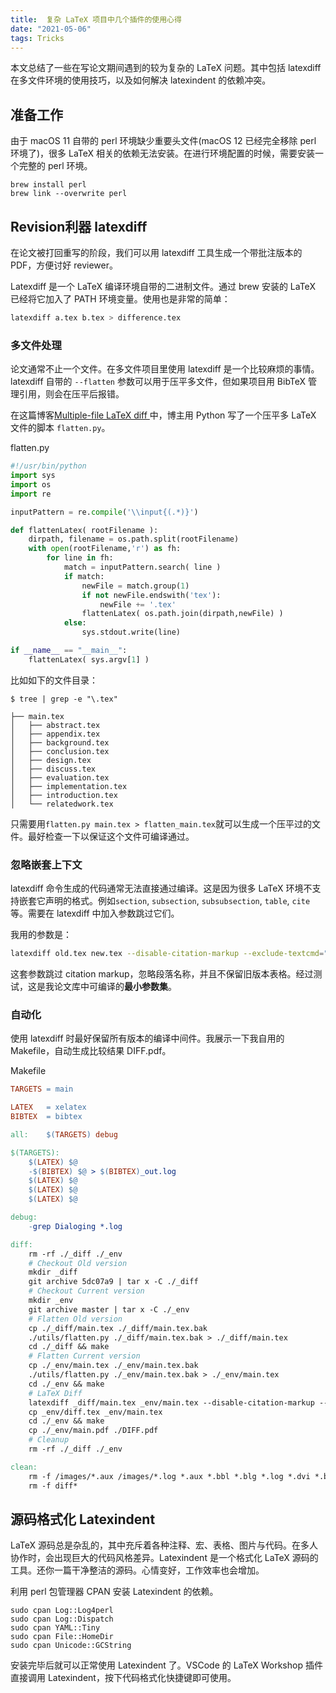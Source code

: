 ```yaml
---
title:  复杂 LaTeX 项目中几个插件的使用心得
date: "2021-05-06"
tags: Tricks
---
```


本文总结了一些在写论文期间遇到的较为复杂的 LaTeX 问题。其中包括 latexdiff 在多文件环境的使用技巧，以及如何解决 latexindent 的依赖冲突。

<!-- more -->

## 准备工作

由于 macOS 11 自带的 perl 环境缺少重要头文件(macOS 12 已经完全移除 perl 环境了)，很多 LaTeX 相关的依赖无法安装。在进行环境配置的时候，需要安装一个完整的 perl 环境。

```shell
brew install perl
brew link --overwrite perl
```



## Revision利器 latexdiff

在论文被打回重写的阶段，我们可以用 latexdiff 工具生成一个带批注版本的PDF，方便讨好 reviewer。

Latexdiff 是一个 LaTeX 编译环境自带的二进制文件。通过 brew 安装的 LaTeX 已经将它加入了 PATH 环境变量。使用也是非常的简单：

```bash
latexdiff a.tex b.tex > difference.tex
```

### 多文件处理

论文通常不止一个文件。在多文件项目里使用 latexdiff 是一个比较麻烦的事情。latexdiff 自带的 `--flatten` 参数可以用于压平多文件，但如果项目用 BibTeX 管理引用，则会在压平后报错。

在这篇博客[Multiple-file LaTeX diff ](http://dropbearcode.blogspot.com/2011/09/multiple-file-latex-diff.html)中，博主用 Python 写了一个压平多 LaTeX 文件的脚本 `flatten.py`。

<div className="code-title">flatten.py</div>

```python
#!/usr/bin/python
import sys
import os
import re

inputPattern = re.compile('\\input{(.*)}')

def flattenLatex( rootFilename ):
    dirpath, filename = os.path.split(rootFilename)
    with open(rootFilename,'r') as fh:
        for line in fh:
            match = inputPattern.search( line )
            if match:
                newFile = match.group(1)
                if not newFile.endswith('tex'):
                    newFile += '.tex'
                flattenLatex( os.path.join(dirpath,newFile) )
            else:
                sys.stdout.write(line)

if __name__ == "__main__":
    flattenLatex( sys.argv[1] )
```

比如如下的文件目录：

```
$ tree | grep -e "\.tex"

├── main.tex
│   ├── abstract.tex
│   ├── appendix.tex
│   ├── background.tex
│   ├── conclusion.tex
│   ├── design.tex
│   ├── discuss.tex
│   ├── evaluation.tex
│   ├── implementation.tex
│   ├── introduction.tex
│   └── relatedwork.tex
```

只需要用`flatten.py main.tex > flatten_main.tex`就可以生成一个压平过的文件。最好检查一下以保证这个文件可编译通过。

### 忽略嵌套上下文

latexdiff 命令生成的代码通常无法直接通过编译。这是因为很多 LaTeX 环境不支持嵌套它声明的格式。例如`section`, `subsection`, `subsubsection`, `table`, `cite`等。需要在 latexdiff 中加入参数跳过它们。

我用的参数是：

```bash
latexdiff old.tex new.tex --disable-citation-markup --exclude-textcmd="section,subsection,subsubsection" --config="PICTUREENV=(?:picture|DIFnomarkup|table)[\w\d*@]*"
```

这套参数跳过 citation markup，忽略段落名称，并且不保留旧版本表格。经过测试，这是我论文库中可编译的**最小参数集**。

### 自动化

使用 latexdiff 时最好保留所有版本的编译中间件。我展示一下我自用的 Makefile，自动生成比较结果 DIFF.pdf。

<div className="code-title">Makefile</div>

```makefile
TARGETS = main

LATEX	= xelatex
BIBTEX	= bibtex

all:    $(TARGETS) debug

$(TARGETS):
	$(LATEX) $@
	-$(BIBTEX) $@ > $(BIBTEX)_out.log
	$(LATEX) $@
	$(LATEX) $@
	$(LATEX) $@

debug:
	-grep Dialoging *.log

diff:
	rm -rf ./_diff ./_env
	# Checkout Old version
	mkdir _diff
	git archive 5dc07a9 | tar x -C ./_diff
	# Checkout Current version
	mkdir _env
	git archive master | tar x -C ./_env
	# Flatten Old version
	cp ./_diff/main.tex ./_diff/main.tex.bak
	./utils/flatten.py ./_diff/main.tex.bak > ./_diff/main.tex
	cd ./_diff && make
	# Flatten Current version
	cp ./_env/main.tex ./_env/main.tex.bak
	./utils/flatten.py ./_env/main.tex.bak > ./_env/main.tex
	cd ./_env && make
	# LaTeX Diff
	latexdiff _diff/main.tex _env/main.tex --disable-citation-markup --exclude-textcmd="section,subsection,subsubsection" --config="PICTUREENV=(?:picture|DIFnomarkup|table)[\w\d*@]*" > _env/diff.tex
	cp _env/diff.tex _env/main.tex
	cd ./_env && make
	cp ./_env/main.pdf ./DIFF.pdf
	# Cleanup
	rm -rf ./_diff ./_env

clean:  
	rm -f /images/*.aux /images/*.log *.aux *.bbl *.blg *.log *.dvi *.bak *~ $(TARGETS:%=%.pdf)
	rm -f diff*
```



## 源码格式化 Latexindent

LaTeX 源码总是杂乱的，其中充斥着各种注释、宏、表格、图片与代码。在多人协作时，会出现巨大的代码风格差异。Latexindent 是一个格式化 LaTeX 源码的工具。还你一篇干净整洁的源码。心情变好，工作效率也会增加。

利用 perl 包管理器 CPAN 安装 Latexindent 的依赖。

```shell
sudo cpan Log::Log4perl
sudo cpan Log::Dispatch
sudo cpan YAML::Tiny
sudo cpan File::HomeDir
sudo cpan Unicode::GCString  
```

安装完毕后就可以正常使用 Latexindent 了。VSCode 的 LaTeX Workshop 插件直接调用 Latexindent，按下代码格式化快捷键即可使用。

